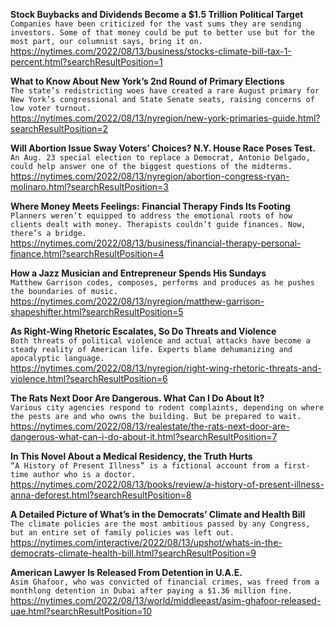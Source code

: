 **Stock Buybacks and Dividends Become a $1.5 Trillion Political Target**\
`Companies have been criticized for the vast sums they are sending investors. Some of that money could be put to better use but for the most part, our columnist says, bring it on.`\
https://nytimes.com/2022/08/13/business/stocks-climate-bill-tax-1-percent.html?searchResultPosition=1

**What to Know About New York’s 2nd Round of Primary Elections**\
`The state’s redistricting woes have created a rare August primary for New York’s congressional and State Senate seats, raising concerns of low voter turnout.`\
https://nytimes.com/2022/08/13/nyregion/new-york-primaries-guide.html?searchResultPosition=2

**Will Abortion Issue Sway Voters’ Choices? N.Y. House Race Poses Test.**\
`An Aug. 23 special election to replace a Democrat, Antonio Delgado, could help answer one of the biggest questions of the midterms.`\
https://nytimes.com/2022/08/13/nyregion/abortion-congress-ryan-molinaro.html?searchResultPosition=3

**Where Money Meets Feelings: Financial Therapy Finds Its Footing**\
`Planners weren’t equipped to address the emotional roots of how clients dealt with money. Therapists couldn’t guide finances. Now, there’s a bridge.`\
https://nytimes.com/2022/08/13/business/financial-therapy-personal-finance.html?searchResultPosition=4

**How a Jazz Musician and Entrepreneur Spends His Sundays**\
`Matthew Garrison codes, composes, performs and produces as he pushes the boundaries of music.`\
https://nytimes.com/2022/08/13/nyregion/matthew-garrison-shapeshifter.html?searchResultPosition=5

**As Right-Wing Rhetoric Escalates, So Do Threats and Violence**\
`Both threats of political violence and actual attacks have become a steady reality of American life. Experts blame dehumanizing and apocalyptic language.`\
https://nytimes.com/2022/08/13/nyregion/right-wing-rhetoric-threats-and-violence.html?searchResultPosition=6

**The Rats Next Door Are Dangerous. What Can I Do About It?**\
`Various city agencies respond to rodent complaints, depending on where the pests are and who owns the building. But be prepared to wait.`\
https://nytimes.com/2022/08/13/realestate/the-rats-next-door-are-dangerous-what-can-i-do-about-it.html?searchResultPosition=7

**In This Novel About a Medical Residency, the Truth Hurts**\
`“A History of Present Illness” is a fictional account from a first-time author who is a doctor.`\
https://nytimes.com/2022/08/13/books/review/a-history-of-present-illness-anna-deforest.html?searchResultPosition=8

**A Detailed Picture of What’s in the Democrats’ Climate and Health Bill**\
`The climate policies are the most ambitious passed by any Congress, but an entire set of family policies was left out.`\
https://nytimes.com/interactive/2022/08/13/upshot/whats-in-the-democrats-climate-health-bill.html?searchResultPosition=9

**American Lawyer Is Released From Detention in U.A.E.**\
`Asim Ghafoor, who was convicted of financial crimes, was freed from a monthlong detention in Dubai after paying a $1.36 million fine.`\
https://nytimes.com/2022/08/13/world/middleeast/asim-ghafoor-released-uae.html?searchResultPosition=10

